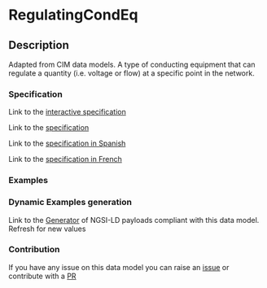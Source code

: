 # RegulatingCondEq

## Description 

Adapted from CIM data models. A type of conducting equipment that can regulate a quantity (i.e. voltage or flow) at a specific point in the network.
### Specification

Link to the [interactive specification](https://swagger.lab.fiware.org/?url=https://smart-data-models.github.io/dataModel.EnergyCIM/RegulatingCondEq/swagger.yaml)

Link to the [specification](https://smart-data-models.github.io/dataModel.EnergyCIM/RegulatingCondEq/doc/spec.md)

Link to the [specification in Spanish](https://smart-data-models.github.io/dataModel.EnergyCIM/RegulatingCondEq/doc/spec_ES.md)

Link to the [specification in French](https://smart-data-models.github.io/dataModel.EnergyCIM/RegulatingCondEq/doc/spec_FR.md)
### Examples
### Dynamic Examples generation

Link to the [Generator](https://smartdatamodels.org/extra/ngsi-ld_generator_v0.91.php?schemaUrl=https://raw.githubusercontent.com/smart-data-models/dataModel.EnergyCIM/master/RegulatingCondEq/schema.json&email=info@smartdatamodels.org) of NGSI-LD payloads compliant with this data model. Refresh for new values
### Contribution

 If you have any issue on this data model you can raise an [issue](https://github.com/smart-data-models/dataModel.EnergyCIM/issues)  or contribute with a [PR](https://github.com/smart-data-models/dataModel.EnergyCIM/pulls)
